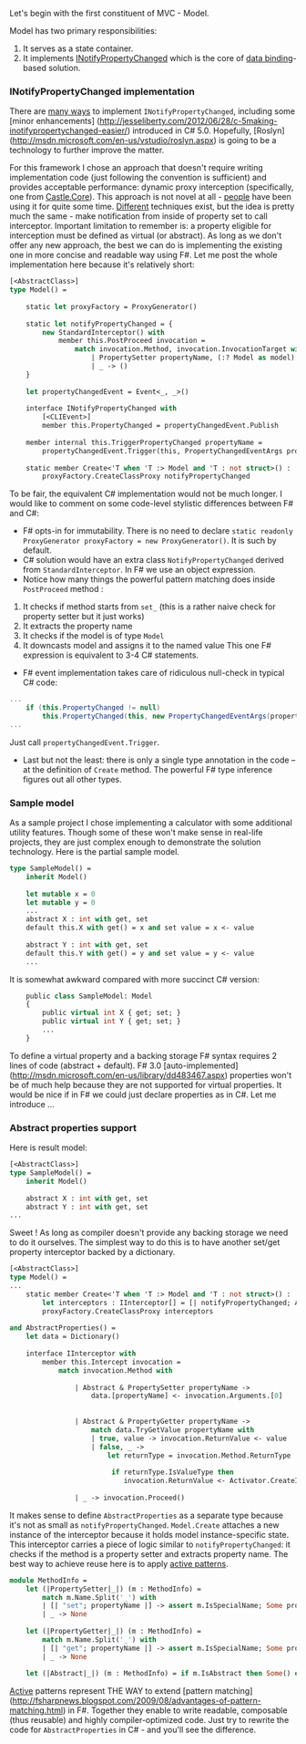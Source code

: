 Let's begin with the first constituent of MVC - Model.

Model has two primary responsibilities:

1. It serves as a state container.
2. It implements [INotifyPropertyChanged](http://msdn.microsoft.com/en-us/library/ms229614.aspx) which is the core of [data binding](http://martinfowler.com/eaaDev/DataBinding.html)-based solution.

### INotifyPropertyChanged implementation
There are [many ways](http://10rem.net/blog/2010/12/16/strategies-for-improving-inotifypropertychanged-in-wpf-and-silverlight) to implement `INotifyPropertyChanged`, including some  [minor enhancements] (http://jesseliberty.com/2012/06/28/c-5making-inotifypropertychanged-easier/) introduced in C# 5.0. Hopefully, [Roslyn] (http://msdn.microsoft.com/en-us/vstudio/roslyn.aspx) is going to be a technology to further improve the matter. 

For this framework I chose an approach that doesn't require writing implementation code (just following the convention is sufficient) and provides acceptable performance: dynamic proxy interception (specifically, one from [Castle.Core](http://www.castleproject.org/)). This approach is not novel at all - [people](http://lostechies.com/rayhouston/2009/06/03/fluent-silverlight-auto-wiring-inotifypropertychanged/) have been using it for quite some time. [Different](https://gist.github.com/166110) techniques exist, but the idea is pretty much the same - make notification from inside of property set to call interceptor. Important limitation to remember is: a property eligible for interception must be defined as virtual (or abstract). As long as we don't offer any new approach, the best we can do is implementing the existing one in more concise and readable way using F#. Let me post the  whole implementation here because it's relatively short: 
```ocaml
[<AbstractClass>]
type Model() = 
    
    static let proxyFactory = ProxyGenerator()
    
    static let notifyPropertyChanged = {
        new StandardInterceptor() with
            member this.PostProceed invocation = 
                match invocation.Method, invocation.InvocationTarget with 
                    | PropertySetter propertyName, (:? Model as model) -> model.TriggerPropertyChanged propertyName
                    | _ -> ()
    }
    
    let propertyChangedEvent = Event<_, _>()
    
    interface INotifyPropertyChanged with
        [<CLIEvent>]
        member this.PropertyChanged = propertyChangedEvent.Publish
    
    member internal this.TriggerPropertyChanged propertyName = 
        propertyChangedEvent.Trigger(this, PropertyChangedEventArgs propertyName)
    
    static member Create<'T when 'T :> Model and 'T : not struct>() : 'T = 
        proxyFactory.CreateClassProxy notifyPropertyChanged
```

To be fair, the equivalent C# implementation would not be much longer. I would like to comment on some code-level stylistic differences between F# and C#:
 * F# opts-in for immutability. There is no need to declare `static readonly ProxyGenerator proxyFactory = new ProxyGenerator()`. It is such by default. 
 * C# solution would have an extra class `NotifyPropertyChanged` derived from `StandardInterceptor`. In F# we use an object expression. 
 * Notice how many things the powerful pattern matching does inside `PostProceed` method :
  1. It checks if method starts from `set_` (this is a rather naive check for property setter but it just works) 
  2. It extracts the property name 
  3. It checks if the model is of type `Model`  
  4. It downcasts model and assigns it to the named value 
  This one F# expression is equivalent to 3-4 C# statements. 
 * F# event implementation takes care of ridiculous null-check in typical C# code:
```c#
...
    if (this.PropertyChanged != null)
        this.PropertyChanged(this, new PropertyChangedEventArgs(propertyName));
...
```
  Just call `propertyChangedEvent.Trigger`.
 * Last but not the least: there is only a single type annotation in the code – at the definition of `Create` method. The powerful F# type inference figures out all other types. 

### Sample model 
As a sample project I chose implementing a calculator with some additional utility features. Though some of these won't make sense in real-life projects, they are just complex enough to demonstrate the solution technology. 
Here is the partial sample model. 
```ocaml
type SampleModel() = 
    inherit Model()
    
    let mutable x = 0
    let mutable y = 0
    ...
    abstract X : int with get, set
    default this.X with get() = x and set value = x <- value
    
    abstract Y : int with get, set
    default this.Y with get() = y and set value = y <- value
    ...
```
It is somewhat awkward compared with more succinct C# version: 
```ocaml
    public class SampleModel: Model
    {
        public virtual int X { get; set; }
        public virtual int Y { get; set; }
        ...
    }
```
To define a virtual property and a backing storage F# syntax requires 2 lines of code (abstract + default). F# 3.0 [auto-implemented] (http://msdn.microsoft.com/en-us/library/dd483467.aspx) properties won't be of much help because they are not supported for virtual properties. It would be nice if in F# we could just declare properties as in C#. Let me introduce ...

### Abstract properties support
Here is result model:
```ocaml
[<AbstractClass>]
type SampleModel() = 
    inherit Model()
    
    abstract X : int with get, set
    abstract Y : int with get, set
...
```
Sweet ! As long as compiler doesn't provide any backing storage we need to do it ourselves. The simplest way to do this is to have another set/get property interceptor backed by a dictionary. 
```ocaml
[<AbstractClass>]
type Model() = 
...
    static member Create<'T when 'T :> Model and 'T : not struct>() : 'T = 
        let interceptors : IInterceptor[] = [| notifyPropertyChanged; AbstractProperties() |]
        proxyFactory.CreateClassProxy interceptors    
            
and AbstractProperties() =
    let data = Dictionary()
    
    interface IInterceptor with
        member this.Intercept invocation = 
            match invocation.Method with
 
                | Abstract & PropertySetter propertyName -> 
                    data.[propertyName] <- invocation.Arguments.[0]
                
                
                | Abstract & PropertyGetter propertyName ->
                    match data.TryGetValue propertyName with 
                    | true, value -> invocation.ReturnValue <- value 
                    | false, _ -> 
                        let returnType = invocation.Method.ReturnType
                 
                         if returnType.IsValueType then 
                            invocation.ReturnValue <- Activator.CreateInstance returnType
                
                | _ -> invocation.Proceed()
```
It makes sense to define `AbstractProperties` as a separate type because it's not as small as `notifyPropertyChanged`. `Model.Create` attaches a new instance of the interceptor because it holds model instance-specific state. This interceptor carries a piece of logic similar to `notifyPropertyChanged`: it checks if the method is a property setter and extracts property name. The best way to achieve reuse here is to apply [active patterns](http://msdn.microsoft.com/en-us/library/dd233248.aspx).  
```ocaml
module MethodInfo = 
    let (|PropertySetter|_|) (m : MethodInfo) =
        match m.Name.Split('_') with
        | [| "set"; propertyName |] -> assert m.IsSpecialName; Some propertyName
        | _ -> None
    
    let (|PropertyGetter|_|) (m : MethodInfo) =
        match m.Name.Split('_') with
        | [| "get"; propertyName |] -> assert m.IsSpecialName; Some propertyName
        | _ -> None
    
    let (|Abstract|_|) (m : MethodInfo) = if m.IsAbstract then Some() else None
```
[Active](http://blogs.msdn.com/b/chrsmith/archive/2008/02/21/introduction-to-f_2300_-active-patterns.aspx) patterns represent THE WAY to extend [pattern matching] (http://fsharpnews.blogspot.com/2009/08/advantages-of-pattern-matching.html) in F#. Together they enable to write readable, composable (thus reusable) and highly compiler-optimized code. Just try to rewrite the code for `AbstractProperties` in C# - and you'll see the difference. 